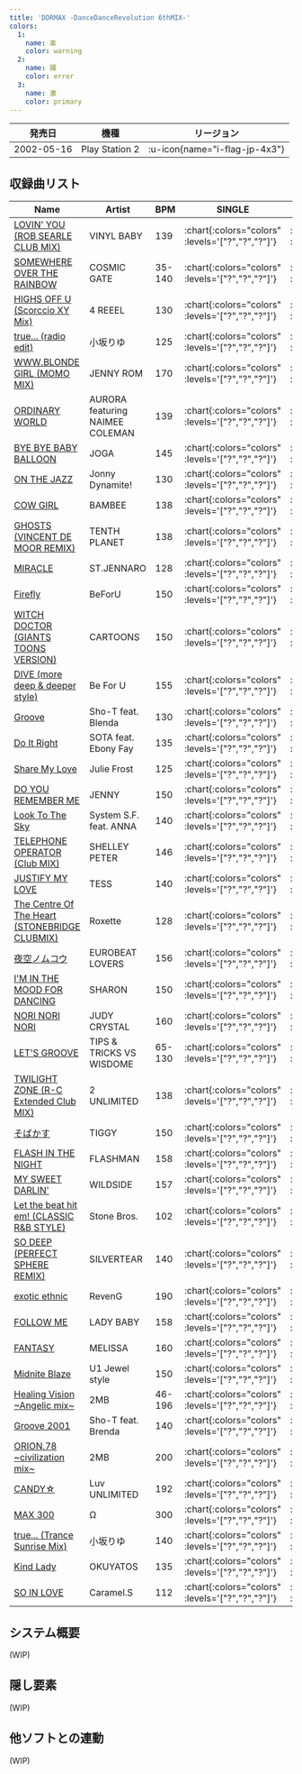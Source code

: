 ```yaml
---
title: 'DDRMAX -DanceDanceRevolution 6thMIX-'
colors:
  1:
    name: 楽
    color: warning
  2:
    name: 踊
    color: error
  3:
    name: 激
    color: primary
---
```


|発売日|機種|リージョン|
|------|----|---------|
|2002-05-16|Play Station 2| :u-icon{name="i-flag-jp-4x3"} |

## 収録曲リスト

|Name|Artist|BPM|SINGLE|DOUBLE|
|----|------|---|------|------|
|[LOVIN' YOU (ROB SEARLE CLUB MIX)](/playstation2-jp/max/lovin-you)|VINYL BABY|139| :chart{:colors="colors" :levels='["?","?","?"]'} | :chart{:colors="colors" :levels='["?","?","?"]'} |
|[SOMEWHERE OVER THE RAINBOW](/playstation2-jp/max/somewhere-over-the-rainbow)|COSMIC GATE|35-140| :chart{:colors="colors" :levels='["?","?","?"]'} | :chart{:colors="colors" :levels='["?","?","?"]'} |
|[HIGHS OFF U (Scorccio XY Mix)](/playstation2-jp/max/highs-off-u)|4 REEEL|130| :chart{:colors="colors" :levels='["?","?","?"]'} | :chart{:colors="colors" :levels='["?","?","?"]'} |
|[true... (radio edit)](/playstation2-jp/max/true-radio)|小坂りゆ|125| :chart{:colors="colors" :levels='["?","?","?"]'} | :chart{:colors="colors" :levels='["?","?","?"]'} |
|[WWW.BLONDE GIRL (MOMO MIX)](/playstation2-jp/max/www-blonde-girl)|JENNY ROM|170| :chart{:colors="colors" :levels='["?","?","?"]'} | :chart{:colors="colors" :levels='["?","?","?"]'} |
|[ORDINARY WORLD](/playstation2-jp/max/ordinary-world)|AURORA featuring NAIMEE COLEMAN|139| :chart{:colors="colors" :levels='["?","?","?"]'} | :chart{:colors="colors" :levels='["?","?","?"]'} |
|[BYE BYE BABY BALLOON](/playstation2-jp/max/bye-bye-baby-balloon)|JOGA|145| :chart{:colors="colors" :levels='["?","?","?"]'} | :chart{:colors="colors" :levels='["?","?","?"]'} |
|[ON THE JAZZ](/playstation-jp/5th/on-the-jazz)|Jonny Dynamite!|130| :chart{:colors="colors" :levels='["?","?","?"]'} | :chart{:colors="colors" :levels='["?","?","?"]'} |
|[COW GIRL](/playstation2-jp/max/cow-girl)|BAMBEE|138| :chart{:colors="colors" :levels='["?","?","?"]'} | :chart{:colors="colors" :levels='["?","?","?"]'} |
|[GHOSTS (VINCENT DE MOOR REMIX)](/playstation2-jp/max/ghosts)|TENTH PLANET|138| :chart{:colors="colors" :levels='["?","?","?"]'} | :chart{:colors="colors" :levels='["?","?","?"]'} |
|[MIRACLE](/playstation2-jp/max/miracle)|ST.JENNARO|128| :chart{:colors="colors" :levels='["?","?","?"]'} | :chart{:colors="colors" :levels='["?","?","?"]'} |
|[Firefly](/playstation2-jp/max/firefly)|BeForU|150| :chart{:colors="colors" :levels='["?","?","?"]'} | :chart{:colors="colors" :levels='["?","?","?"]'} |
|[WITCH DOCTOR (GIANTS TOONS VERSION)](/playstation2-jp/max/witch-doctor)|CARTOONS|150| :chart{:colors="colors" :levels='["?","?","?"]'} | :chart{:colors="colors" :levels='["?","?","?"]'} |
|[DIVE (more deep & deeper style)](/playstation-jp/5th/dive-more-deep)|Be For U|155| :chart{:colors="colors" :levels='["?","?","?"]'} | :chart{:colors="colors" :levels='["?","?","?"]'} |
|[Groove](/playstation-jp/4th/groove)|Sho-T feat. Blenda|130| :chart{:colors="colors" :levels='["?","?","?"]'} | :chart{:colors="colors" :levels='["?","?","?"]'} |
|[Do It Right](/playstation-jp/5th/do-it-right)|SOTA feat. Ebony Fay|135| :chart{:colors="colors" :levels='["?","?","?"]'} | :chart{:colors="colors" :levels='["?","?","?"]'} |
|[Share My Love](/playstation-jp/4th/share-my-love)|Julie Frost|125| :chart{:colors="colors" :levels='["?","?","?"]'} | :chart{:colors="colors" :levels='["?","?","?"]'} |
|[DO YOU REMEMBER ME](/playstation2-jp/max/do-you-remember-me)|JENNY|150| :chart{:colors="colors" :levels='["?","?","?"]'} | :chart{:colors="colors" :levels='["?","?","?"]'} |
|[Look To The Sky](/playstation-jp/5th/look-to-the-sky)|System S.F. feat. ANNA|140| :chart{:colors="colors" :levels='["?","?","?"]'} | :chart{:colors="colors" :levels='["?","?","?"]'} |
|[TELEPHONE OPERATOR (Club MIX)](/playstation2-jp/max/telephone-operator)|SHELLEY PETER|146| :chart{:colors="colors" :levels='["?","?","?"]'} | :chart{:colors="colors" :levels='["?","?","?"]'} |
|[JUSTIFY MY LOVE](/playstation2-jp/max/justify-my-love)|TESS|140| :chart{:colors="colors" :levels='["?","?","?"]'} | :chart{:colors="colors" :levels='["?","?","?"]'} |
|[The Centre Of The Heart (STONEBRIDGE CLUBMIX)](/playstation-jp/5th/the-centre-of-the-heart)|Roxette|128| :chart{:colors="colors" :levels='["?","?","?"]'} | :chart{:colors="colors" :levels='["?","?","?"]'} |
|[夜空ノムコウ](/playstation2-jp/max/yozora-no-muko)|EUROBEAT LOVERS|156| :chart{:colors="colors" :levels='["?","?","?"]'} | :chart{:colors="colors" :levels='["?","?","?"]'} |
|[I'M IN THE MOOD FOR DANCING](/playstation2-jp/max/im-in-the-mood-for-dancing)|SHARON|150| :chart{:colors="colors" :levels='["?","?","?"]'} | :chart{:colors="colors" :levels='["?","?","?"]'} |
|[NORI NORI NORI](/playstation-jp/5th/nori-nori-nori)|JUDY CRYSTAL|160| :chart{:colors="colors" :levels='["?","?","?"]'} | :chart{:colors="colors" :levels='["?","?","?"]'} |
|[LET'S GROOVE](/playstation2-jp/max/lets-groove)|TIPS & TRICKS VS WISDOME|65-130| :chart{:colors="colors" :levels='["?","?","?"]'} | :chart{:colors="colors" :levels='["?","?","?"]'} |
|[TWILIGHT ZONE (R-C Extended Club MIX)](/playstation2-jp/max/twilight-zone-rc-extended)|2 UNLIMITED|138| :chart{:colors="colors" :levels='["?","?","?"]'} | :chart{:colors="colors" :levels='["?","?","?"]'} |
|[そばかす](/playstation2-jp/max/freckles)|TIGGY|150| :chart{:colors="colors" :levels='["?","?","?"]'} | :chart{:colors="colors" :levels='["?","?","?"]'} |
|[FLASH IN THE NIGHT](/playstation2-jp/max/flash-in-the-night)|FLASHMAN|158| :chart{:colors="colors" :levels='["?","?","?"]'} | :chart{:colors="colors" :levels='["?","?","?"]'} |
|[MY SWEET DARLIN'](/playstation2-jp/max/my-sweet-darlin)|WILDSIDE|157| :chart{:colors="colors" :levels='["?","?","?"]'} | :chart{:colors="colors" :levels='["?","?","?"]'} |
|[Let the beat hit em! (CLASSIC R&B STYLE)](/playstation-jp/extra/let-the-beat-hit-em-classic)|Stone Bros.|102| :chart{:colors="colors" :levels='["?","?","?"]'} | :chart{:colors="colors" :levels='["?","?","?"]'} |
|[SO DEEP (PERFECT SPHERE REMIX)](/playstation2-jp/max/so-deep)|SILVERTEAR|140| :chart{:colors="colors" :levels='["?","?","?"]'} | :chart{:colors="colors" :levels='["?","?","?"]'} |
|[exotic ethnic](/playstation2-jp/max/exotic-ethnic)|RevenG|190| :chart{:colors="colors" :levels='["?","?","?"]'} | :chart{:colors="colors" :levels='["?","?","?"]'} |
|[FOLLOW ME](/playstation2-jp/max/follow-me)|LADY BABY|158| :chart{:colors="colors" :levels='["?","?","?"]'} | :chart{:colors="colors" :levels='["?","?","?"]'} |
|[FANTASY](/playstation2-jp/max/fantasy)|MELISSA|160| :chart{:colors="colors" :levels='["?","?","?"]'} | :chart{:colors="colors" :levels='["?","?","?"]'} |
|[Midnite Blaze](/playstation-jp/4th/midnite-blaze)|U1 Jewel style|150| :chart{:colors="colors" :levels='["?","?","?"]'} | :chart{:colors="colors" :levels='["?","?","?"]'} |
|[Healing Vision \~Angelic mix\~](/playstation-jp/5th/healing-vision-angelic)|2MB|46-196| :chart{:colors="colors" :levels='["?","?","?"]'} | :chart{:colors="colors" :levels='["?","?","?"]'} |
|[Groove 2001](/playstation-jp/extra/groove-2001)|Sho-T feat. Brenda|140| :chart{:colors="colors" :levels='["?","?","?"]'} | :chart{:colors="colors" :levels='["?","?","?"]'} |
|[ORION.78 \~civilization mix\~](/playstation-jp/4th/orion-78-civilization)|2MB|200| :chart{:colors="colors" :levels='["?","?","?"]'} | :chart{:colors="colors" :levels='["?","?","?"]'} |
|[CANDY☆](/playstation2-jp/max/candy)|Luv UNLIMITED|192| :chart{:colors="colors" :levels='["?","?","?"]'} | :chart{:colors="colors" :levels='["?","?","?"]'} |
|[MAX 300](/playstation2-jp/max/max-300)|Ω|300| :chart{:colors="colors" :levels='["?","?","?"]'} | :chart{:colors="colors" :levels='["?","?","?"]'} |
|[true... (Trance Sunrise Mix)](/playstation2-jp/max/true-trance)|小坂りゆ|140| :chart{:colors="colors" :levels='["?","?","?"]'} | :chart{:colors="colors" :levels='["?","?","?"]'} |
|[Kind Lady](/playstation2-jp/max/kind-lady)|OKUYATOS|135| :chart{:colors="colors" :levels='["?","?","?"]'} | :chart{:colors="colors" :levels='["?","?","?"]'} |
|[SO IN LOVE](/playstation2-jp/max/so-in-love)|Caramel.S|112| :chart{:colors="colors" :levels='["?","?","?"]'} | :chart{:colors="colors" :levels='["?","?","?"]'} |

## システム概要

(WIP)

## 隠し要素

(WIP)

## 他ソフトとの連動

(WIP)
